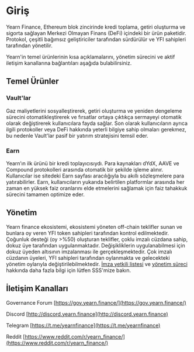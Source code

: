 # Giriş

Yearn Finance, Ethereum blok zincirinde kredi toplama, getiri oluşturma ve sigorta sağlayan Merkezi Olmayan Finans (DeFi) içindeki bir ürün paketidir. Protokol, çeşitli bağımsız geliştiriciler tarafından sürdürülür ve YFI sahipleri tarafından yönetilir.

Yearn'in temel ürünlerinin kısa açıklamalarını, yönetim sürecini ve aktif iletişim kanallarına bağlantıları aşağıda bulabilirsiniz.

## Temel Ürünler

### Vault'lar

Gaz maliyetlerini sosyalleştirerek, getiri oluşturma ve yeniden dengeleme sürecini otomatikleştirerek ve fırsatlar ortaya çıktıkça sermayeyi otomatik olarak değiştirerek kullanıcılara fayda sağlar. Son olarak kullanıcıların ayrıca ilgili protokoller veya DeFi hakkında yeterli bilgiye sahip olmaları gerekmez, bu nedenle Vault'lar pasif bir yatırım stratejisini temsil eder.

### Earn

Yearn’ın ilk ürünü bir kredi toplayıcısıydı. Para kaynakları dYdX, AAVE ve Compound protokolleri arasında otomatik bir şekilde işleme alınır. Kullanıcılar ise sitedeki Earn sayfası aracılığıyla bu akıllı sözleşmelere para yatırabilirler. Earn, kullanıcıların yukarıda belirtilen platformlar arasında her zaman en yüksek faiz oranlarını elde etmelerini sağlamak için faiz tahakkuk sürecini tamamen optimize eder.

## Yönetim

Yearn finance ekosistemi, ekosistemi yöneten off-chain teklifler sunan ve bunlara oy veren YFI token sahipleri tarafından kontrol edilmektedir. Çoğunluk desteği (oy >%50) oluşturan teklifler, çoklu imzalı cüzdana sahip, dokuz üye tarafından uygulanmaktadır. Değişikliklerin uygulanabilmesi için dokuz üyeden altısının imzalanması ile gerçekleşmektedir. Çok imzalı cüzdanın üyeleri, YFI sahipleri tarafından oylanmakta ve gelecekteki yönetim oylarıyla değiştirilebilmektedir. [İmza yetkili listesi](https://docs.yearn.finance/resources/faq#who-is-on-the-multisig) ve [yönetim süreci](https://docs.yearn.finance/resources/faq#governance) hakkında daha fazla bilgi için lütfen SSS'mize bakın.

## İletişim Kanalları

Governance Forum [https://gov.yearn.finance/](https://gov.yearn.finance/)

Discord [http://discord.yearn.finance](http://discord.yearn.finance)

Telegram [https://t.me/yearnfinance](https://t.me/yearnfinance)

Reddit [https://www.reddit.com/r/yearn_finance/](https://www.reddit.com/r/yearn_finance/)
